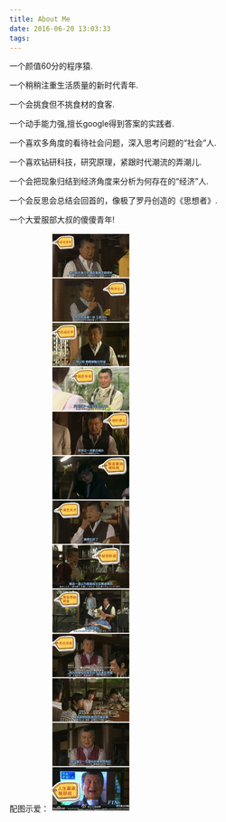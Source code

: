 ```yaml
---
title: About Me
date: 2016-06-20 13:03:33
tags:
---
```


一个颜值60分的程序猿.

一个稍稍注重生活质量的新时代青年.

一个会挑食但不挑食材的食客.

一个动手能力强,擅长google得到答案的实践者.

一个喜欢多角度的看待社会问题，深入思考问题的“社会”人.

一个喜欢钻研科技，研究原理，紧跟时代潮流的弄潮儿.

一个会把现象归结到经济角度来分析为何存在的“经济”人.

一个会反思会总结会回首的，像极了罗丹创造的《思想者》.

一个大爱服部大叔的傻傻青年!

配图示爱：
![服部大叔](./799e851bb051f81900db386ed8b44aed2f73e7a0.jpg)
